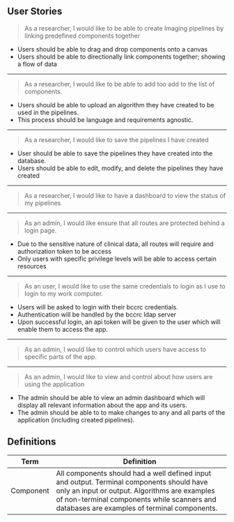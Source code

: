 ## User Stories
> As a researcher, I would like to be able to create Imaging pipelines by linking predefined components together
* Users should be able to drag and drop components onto a canvas
* Users should be able to directionally link components together; showing a flow of data

---
> As a researcher, I  would like to be able to add too add to the list of components.
* Users should be able to upload an algorithm they have created to be used in the pipelines.
* This process should be language and requirements agnostic.

---
> As a researcher, I  would like to save the pipelines I have created
* User should be able to save the pipelines they have created into the database.
* Users should be able to edit, modify, and delete the pipelines they have created

---
> As a researcher, I would like to have a dashboard to view the status of my pipelines


---
> As an admin, I would like ensure that all routes are protected behind a login page.
* Due to the  sensitive nature of clinical data, all routes will require and authorization token to be access
* Only users with specific privilege levels will be able to access certain resources

---
> As an user, I would like to use the same credentials to login as I use to login to my work computer.
* Users will be asked to login with their bccrc credentials.
* Authentication will be handled by the bccrc ldap server
* Upon successful login, an api token  will be given to the user which will enable them to access the app.

---
> As an admin, I would like to control which users have access to specific parts of the app.

---
> As an admin, I would like to view and control about how users are using the application
* The admin should be able to view an admin dashboard which will display all relevant information about the app and its users.
* The admin should be able to to make changes to any and all parts of the application (including created pipelines).

## Definitions
| Term | Definition |
| ---- | ---------- |
Component | All components should had a well defined input and output. Terminal components should have only an input or output. Algorithms are examples of non-terminal components while scanners and databases are examples of terminal components.